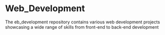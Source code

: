 # Web_Development
The eb_development repository contains various web development projects showcasing a wide range of skills from front-end to back-end development
